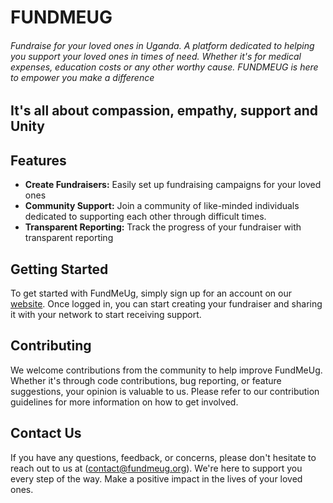 # FUNDMEUG
###### Fundraise for your loved ones in Uganda. A platform dedicated to helping you support your loved ones in times of need. Whether it's for medical expenses, education costs or any other worthy cause. FUNDMEUG is here to empower you make a difference

## It's all about compassion, empathy, support and Unity

## Features
* **Create Fundraisers:** Easily set up fundraising campaigns for your loved ones
* **Community Support:** Join a community of like-minded individuals dedicated to supporting each other through difficult times.
* **Transparent Reporting:** Track the progress of your fundraiser with transparent reporting

## Getting Started
To get started with FundMeUg, simply sign up for an account on our [website](fundmeug.org). Once logged in, you can start creating your fundraiser and sharing it with your network to start receiving support.

## Contributing
We welcome contributions from the community to help improve FundMeUg. Whether it's through code contributions, bug reporting, or feature suggestions, your opinion is valuable to us. Please refer to our contribution guidelines for more information on how to get involved.

## Contact Us
If you have any questions, feedback, or concerns, please don't hesitate to reach out to us at (contact@fundmeug.org). We're here to support you every step of the way.
Make a positive impact in the lives of your loved ones.
